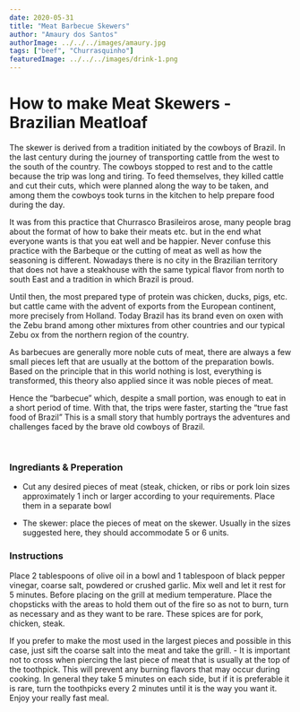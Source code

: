 ```yaml
---
date: 2020-05-31
title: "Meat Barbecue Skewers"
author: "Amaury dos Santos"
authorImage: ../../../images/amaury.jpg
tags: ["beef", "Churrasquinho"]
featuredImage: ../../../images/drink-1.png
---
```


# How to make Meat Skewers - Brazilian Meatloaf

The skewer is derived from a tradition initiated by the cowboys of Brazil. In the last century during the journey of transporting cattle from the west to the south of the country. The cowboys stopped to rest and to the cattle because the trip was long and tiring. To feed themselves, they killed cattle and cut their cuts, which were planned along the way to be taken, and among them the cowboys took turns in the kitchen to help prepare food during the day.

It was from this practice that Churrasco Brasileiros arose, many people brag about the format of how to bake their meats etc. but in the end what everyone wants is that you eat well and be happier. Never confuse this practice with the Barbeque or the cutting of meat as well as how the seasoning is different. Nowadays there is no city in the Brazilian territory that does not have a steakhouse with the same typical flavor from north to south East and a tradition in which Brazil is proud.

Until then, the most prepared type of protein was chicken, ducks, pigs, etc. but cattle came with the advent of exports from the European continent, more precisely from Holland. Today Brazil has its brand even on oxen with the Zebu brand among other mixtures from other countries and our typical Zebu ox from the northern region of the country.

As barbecues are generally more noble cuts of meat, there are always a few small pieces left that are usually at the bottom of the preparation bowls. Based on the principle that in this world nothing is lost, everything is transformed, this theory also applied since it was noble pieces of meat.

Hence the “barbecue” which, despite a small portion, was enough to eat in a short period of time. With that, the trips were faster, starting the “true fast food of Brazil” This is a small story that humbly portrays the adventures and challenges faced by the brave old cowboys of Brazil.

<br/>

### Ingrediants & Preperation

- Cut any desired pieces of meat (steak, chicken, or ribs or pork loin sizes approximately 1 inch or larger according to your requirements. Place them in a separate bowl

- The skewer: place the pieces of meat on the skewer. Usually in the sizes suggested here, they should accommodate 5 or 6 units.

### Instructions

Place 2 tablespoons of olive oil in a bowl and 1 tablespoon of black pepper vinegar, coarse salt, powdered or crushed garlic. Mix well and let it rest for 5 minutes. Before placing on the grill at medium temperature. Place the chopsticks with the areas to hold them out of the fire so as not to burn, turn as necessary and as they want to be rare. These spices are for pork, chicken, steak.

If you prefer to make the most used in the largest pieces and possible in this case, just sift the coarse salt into the meat and take the grill. - It is important not to cross when piercing the last piece of meat that is usually at the top of the toothpick. This will prevent any burning flavors that may occur during cooking. In general they take 5 minutes on each side, but if it is preferable it is rare, turn the toothpicks every 2 minutes until it is the way you want it. Enjoy your really fast
meal.
